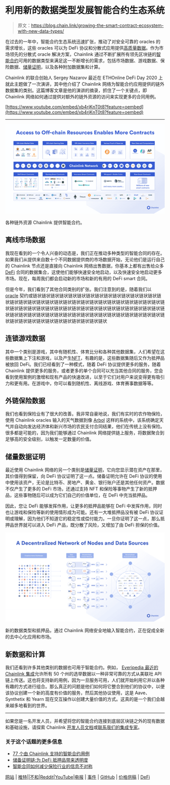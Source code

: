 # 利用新的数据类型发展智能合约生态系统

> 原文：<https://blog.chain.link/growing-the-smart-contract-ecosystem-with-new-data-types/>

在过去的一年中，智能合约生态系统迅速扩张，推动了对安全可靠的 oracles 的需求增长，这些 oracles 可以为 DeFi 协议和分散式应用提供[高质量数据](https://blog.chain.link/the-importance-of-data-quality-for-defi/)。作为市场领先的分散式 oracle 解决方案，Chainlink 通过不断扩展所有领先区块链的[智能合约](https://chain.link/education/smart-contracts)可用的数据类型来满足这一不断增长的需求，包括市场数据、游戏数据、保险数据、[储量证明](https://chain.link/proof-of-reserve)，以及各种附加数据集和计算。

Chainlink 的联合创始人 Sergey Nazarov 最近在 ETHOnline DeFi Day 2020 上就此主题做了一次演讲，其中他介绍了 Chainlink 网络为智能合约应用提供的链外数据集的类别。这篇博客文章是他的演讲的摘录，抓住了一个关键点，即 Chainlink 网络如何通过提供对额外的链外资源的访问来实现更多的合同用例。

[https://www.youtube.com/embed/xb4rjKnT0t8?feature=oembed](https://www.youtube.com/embed/xb4rjKnT0t8?feature=oembed)

* * *



![Access to Off-Chain Resources](img/873f21f3e5d94b01be169bf5b12461b3.png)

<figcaption id="caption-attachment-1387" class="wp-caption-text">各种链外资源 Chainlink 提供智能合约。</figcaption>



<figcaption></figcaption>



## 离线市场数据

我现在看到的一个令人兴奋的动态是，我们正在推动多种类型的智能合同的存在。如果我们从提供来自数十个不同数据提供商的市场数据开始，无论他们是运行自己的 Chainlink 节点还是直接向 Chainlink 网络出售数据，你基本上都有出售给众多 [DeFi](https://chain.link/education/defi) 合同的数据集合，这使他们能够快速安全地启动，以及快速安全地启动更多市场。现在，每周我们都会启动新的市场和新的有用的 DeFi smart 合同。

但是今年，我们看到了其他合同类别的扩张。我们注意到的是，随着我们以 [oracle](https://chain.link/education/blockchain-oracles) 契约或链状链状链状链状链状链状链状链状链状链状链状链状链状链状链状链状链状链状链状链状链状链状链状链状链状链状链状链状链状链状链状链状链状链状链状链状链状链状链状链状链状链状链状链状链状链状链状链状链状链状链状链状链状链状链状链状链状链状链状链状链状链状链状链状链状链状链状链状链状链状链状链状链状链状链状链状链状链状链状链状

## 连锁游戏数据

其中一个类别是游戏，其中有随机性、体育比分和各种其他数据集，人们希望在这些数据集上下注和游戏，以及产生[NFT](https://chain.link/education/nfts)，有趣的是，这些数据集随后又作为抵押品被放回 DeFi。我们已经看到了一种模式，随着 DeFi 协议提供更多的服务，随着 Chainlink 提供更多的服务，或者更多的单个合同可以充当其他合同的服务，您会看到使用案例的激增和现有产品的快速改进，以至于它们对用户来说变得更有吸引力和更有用。在游戏中，你可以看到随机性、离线游戏、体育赛事数据等等。

## 外链保险数据

我们也看到保险业有了很大的改善。我非常自豪地说，我们有实时的农作物保险，使用 Chainlink oracles 输入的天气数据到像 [Arbol](https://arbolmarket.medium.com/businesses-and-farmers-can-now-hedge-weather-risk-through-the-arbol-platform-and-chainlink-data-d6f36506146c) 这样的系统中，该系统确定天气并自动向发达经济体和新兴市场的农民支付合同结果，他们在传统上没有保险。很多都是可能的，因为我们能够通过 Chainlink 网络提供链上服务，将数据聚合到足够高的安全级别，以触发一定数量的价值。

## 储量数据证明

最近使用 Chainlink 网络的另一个类别是[储量证明](https://blog.chain.link/chainlink-proof-of-reserve-bringing-transparency-to-defi-collateral/)，它向您显示潜在资产在那里，其价值得到保留，向 DeFi 协议证明了这一点。储备证明允许在 DeFi 协议的使用中使用该资产，无论是比特币、房地产、黄金、银行账户还是其他任何资产。数据不仅产生了更多的 DeFi 市场，还通过支持 NFT 和保险等事物产生了新的抵押品，这些事物随后可以成为它们自己的价值单位，在 DeFi 中充当抵押品。

因此，您让 DeFi 能够发挥作用，让更多的抵押品能够在 DeFi 中发挥作用，同时也让游戏和保险等新的使用情形成为可能。还有一大堆抵押品没有被 DeFi 协议证明或理解，因为他们不知道它的稳定性或偿付能力。一旦你证明了这一点，那么抵押品世界就可以进入 DeFi 产品，既分散了风险，又增加了由 DeFi 担保的价值。



![Decentralized Network of Nodes](img/1afbd0a919fcbbc6967a25a0532dc8d6.png)

<figcaption id="caption-attachment-1388" class="wp-caption-text">新的数据类型和抵押品，通过 Chainlink 网络安全地输入智能合约，正在促成全新的去中心化应用和市场。</figcaption>



<figcaption></figcaption>



## 新数据和计算

我们还看到许多其他类别的数据也可用于智能合约。例如， [Everipedia 最近的 Chainlink 集成](https://everipedia.org/blog/everipedia-launches-chainlink-node-to-bring-us-election-results-onto-the-blockchain)允许所有 50 个州的选举数据以一种非常可靠的方式从美联社 API 链上传送。这也将支持新的用例，因为一旦服务可用，人们就开始利用它并以各种有趣的方式进行组合。那么真正的问题是他们如何将它整合到他们的协议中，以便该协议创建一个新的高度有价值的服务，然后其他协议使用，这是 Aave、Synthetix 和 Yearn 现在交互操作以创建大量价值的方式。这真的是一个我们会越来越多地看到的世界。

* * *

如果您是一名开发人员，并希望将您的智能合约连接到底层区块链之外的现有数据和基础设施，请探索 Chainlink [开发人员文档](https://docs.chain.link/)或[联系我们的集成专家](https://chainlink.typeform.com/to/gEwrPO)。

### 关于这个话题的更多信息

*   [77 个由 Chainlink 支持的智能合约用例](https://blog.chain.link/44-ways-to-enhance-your-smart-contract-with-chainlink/)
*   [储备证明链:为 DeFi 抵押品带来透明度](https://blog.chain.link/chainlink-proof-of-reserve-bringing-transparency-to-defi-collateral/)
*   [智能合同如何减少保险行业的信息不对称](https://blog.chain.link/blockchain-insurance/)

[网站](https://chain.link/) | [推特](https://twitter.com/chainlink)|[|](https://www.reddit.com/r/Chainlink/)[不和](https://discordapp.com/invite/aSK4zew)|[Reddit](https://www.reddit.com/r/Chainlink/)|[YouTube](https://www.youtube.com/channel/UCnjkrlqaWEBSnKZQ71gdyFA)|[电报](https://t.me/chainlinkofficial) | [事件](https://blog.chain.link/tag/events/) | [GitHub](https://github.com/smartcontractkit/chainlink) | [价格供稿](https://feeds.chain.link/) | [DeFi](https://www.chain.link/solutions/defi)